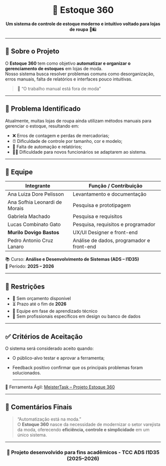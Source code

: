 <h1 align="center">🧥 Estoque 360</h1>

<p align="center">
  <b>Um sistema de controle de estoque moderno e intuitivo voltado para lojas de roupa</b> 👗🛍️  
</p>

<hr>

## 📘 Sobre o Projeto

O **Estoque 360** tem como objetivo **automatizar e organizar o gerenciamento de estoques** em lojas de moda.  
Nosso sistema busca resolver problemas comuns como desorganização, erros manuais, falta de relatórios e interfaces pouco intuitivas.  

> 🎯 “O trabalho manual está fora de moda”

<hr>

## 🧩 Problema Identificado

Atualmente, muitas lojas de roupa ainda utilizam métodos manuais para gerenciar o estoque, resultando em:
- ❌ Erros de contagem e perdas de mercadorias;  
- ⏰ Dificuldade de controle por tamanho, cor e modelo;  
- 🧾 Falta de automação e relatórios;  
- 🧍‍♀️ Dificuldade para novos funcionários se adaptarem ao sistema.

<hr>

## 👥 Equipe

| Integrante | Função / Contribuição |
|-------------|------------------------|
| Ana Luiza Dore Pelisson | Levantamento e documentação |
| Ana Sofhia Leonardi de Morais | Pesquisa e prototipagem |
| Gabriela Machado | Pesquisa e requisitos |
| Lucas Combinato Gato | Pesquisa, requisitos e programador |
| **Murilo Dovigo Bastos** | UX/UI Designer e front-end |
| Pedro Antonio Cruz Lanaro | Análise de dados, programador e front-end |

📚 Curso: **Análise e Desenvolvimento de Sistemas (ADS – I1D35)**  
📅 Período: **2025 – 2026**

<hr>

## 🧱 Restrições

- 💸 Sem orçamento disponível  
- ⏳ Prazo até o fim de **2026**  
- 🧠 Equipe em fase de aprendizado técnico  
- 🎨 Sem profissionais específicos em design ou banco de dados  

<hr>

## ✅ Critérios de Aceitação

O sistema será considerado aceito quando:
- O público-alvo testar e aprovar a ferramenta;  
- Feedback positivo confirmar que os principais problemas foram solucionados.

  <hr>

🧩 Ferramenta Ágil: [MeisterTask – Projeto Estoque 360](https://www.meistertask.com/app/project/tLehPZ2h/controle-de-estoque)

<hr>

## 💬 Comentários Finais

> “Automatização está na moda.”  
> O **Estoque 360** nasce da necessidade de modernizar o setor varejista da moda, oferecendo **eficiência, controle e simplicidade** em um único sistema.

---

<h3 align="center">💼 Projeto desenvolvido para fins acadêmicos - TCC ADS I1D35 (2025–2026)</h3>
